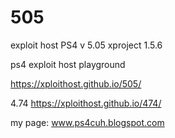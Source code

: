 # 505
exploit host PS4 v 5.05 xproject 1.5.6



ps4 exploit host playground

https://xploithost.github.io/505/

4.74 https://xploithost.github.io/474/

my page: www.ps4cuh.blogspot.com
